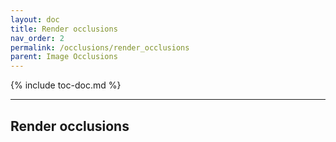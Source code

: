 ```yaml
---
layout: doc
title: Render occlusions
nav_order: 2
permalink: /occlusions/render_occlusions
parent: Image Occlusions
---
```


{% include toc-doc.md %}

---
## Render occlusions
